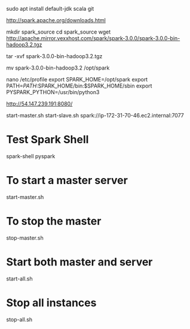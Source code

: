 sudo apt install default-jdk scala git

http://spark.apache.org/downloads.html

mkdir spark_source
cd spark_source
wget http://apache.mirror.vexxhost.com/spark/spark-3.0.0/spark-3.0.0-bin-hadoop3.2.tgz

tar -xvf spark-3.0.0-bin-hadoop3.2.tgz

mv spark-3.0.0-bin-hadoop3.2 /opt/spark

nano /etc/profile
export SPARK_HOME=/opt/spark
export PATH=$PATH:$SPARK_HOME/bin:$SPARK_HOME/sbin
export PYSPARK_PYTHON=/usr/bin/python3

http://54.147.239.191:8080/

start-master.sh
start-slave.sh spark://ip-172-31-70-46.ec2.internal:7077

# Test Spark Shell
spark-shell
pyspark

# To start a master server
start-master.sh

# To stop the master
stop-master.sh

# Start both master and server
start-all.sh

# Stop all instances
stop-all.sh
